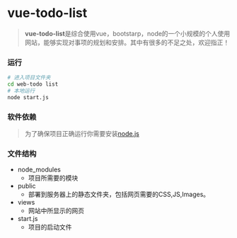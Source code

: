 # vue-todo-list
>**vue-todo-list**是综合使用vue，bootstarp，node的一个小规模的个人使用网站，能够实现对事项的规划和安排。其中有很多的不足之处，欢迎指正！

### 运行
``` bash
# 进入项目文件夹
cd web-todo list
# 本地运行
node start.js
```
### 软件依赖
>为了确保项目正确运行你需要安装[node.js](https://nodejs.org)

### 文件结构
* node_modules
	* 项目所需要的模块
* public
	* 部署到服务器上的静态文件夹，包括网页需要的CSS,JS,Images。
* views
	* 网站中所显示的网页
* start.js
	* 项目的启动文件
